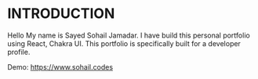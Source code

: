 # INTRODUCTION

Hello My name is Sayed Sohail Jamadar. I have build this personal portfolio using React, Chakra UI.
This portfolio is specifically built for a developer profile.


Demo: https://www.sohail.codes
